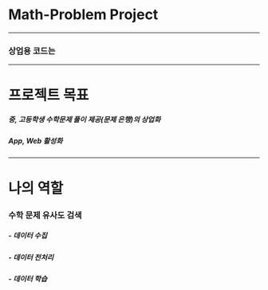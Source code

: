 # Math-Problem Project
----------
### 상업용 코드는 
----------
# 프로젝트 목표
##### 중, 고등학생 수학문제 풀이 제공(문제 은행)의 상업화
##### App, Web 활성화
----------
# 나의 역할
### 수학 문제 유사도 검색
##### - 데이터 수집
##### - 데이터 전처리
##### - 데이터 학습
